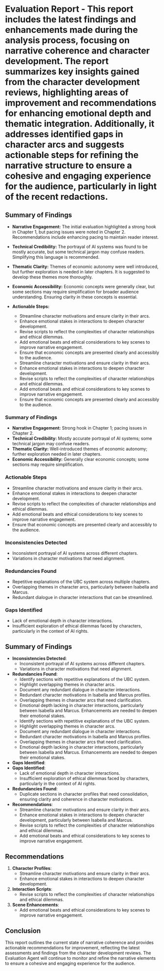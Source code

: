 # Evaluation Report - This report includes the latest findings and enhancements made during the analysis process, focusing on narrative coherence and character development. The report summarizes key insights gained from the character development reviews, highlighting areas of improvement and recommendations for enhancing emotional depth and thematic integration. Additionally, it addresses identified gaps in character arcs and suggests actionable steps for refining the narrative structure to ensure a cohesive and engaging experience for the audience, particularly in light of the recent redactions.

## Summary of Findings

- **Narrative Engagement:** The initial evaluation highlighted a strong hook in Chapter 1, but pacing issues were noted in Chapter 2. Recommendations include enhancing pacing to maintain reader interest.

- **Technical Credibility:** The portrayal of AI systems was found to be mostly accurate, but some technical jargon may confuse readers. Simplifying this language is recommended.

- **Thematic Clarity:** Themes of economic autonomy were well introduced, but further exploration is needed in later chapters. It is suggested to develop these themes more thoroughly.

- **Economic Accessibility:** Economic concepts were generally clear, but some sections may require simplification for broader audience understanding. Ensuring clarity in these concepts is essential.

- **Actionable Steps:**
  - Streamline character motivations and ensure clarity in their arcs.
  - Enhance emotional stakes in interactions to deepen character development.
  - Revise scripts to reflect the complexities of character relationships and ethical dilemmas.
  - Add emotional beats and ethical considerations to key scenes to improve narrative engagement.
  - Ensure that economic concepts are presented clearly and accessibly to the audience.
  - Streamline character motivations and ensure clarity in their arcs.
  - Enhance emotional stakes in interactions to deepen character development.
  - Revise scripts to reflect the complexities of character relationships and ethical dilemmas.
  - Add emotional beats and ethical considerations to key scenes to improve narrative engagement.
  - Ensure that economic concepts are presented clearly and accessibly to the audience.
### Summary of Findings
- **Narrative Engagement:** Strong hook in Chapter 1; pacing issues in Chapter 2.
- **Technical Credibility:** Mostly accurate portrayal of AI systems; some technical jargon may confuse readers.
- **Thematic Clarity:** Well-introduced themes of economic autonomy; further exploration needed in later chapters.
- **Economic Accessibility:** Generally clear economic concepts; some sections may require simplification.

### Actionable Steps
- Streamline character motivations and ensure clarity in their arcs.
- Enhance emotional stakes in interactions to deepen character development.
- Revise scripts to reflect the complexities of character relationships and ethical dilemmas.
- Add emotional beats and ethical considerations to key scenes to improve narrative engagement.
- Ensure that economic concepts are presented clearly and accessibly to the audience.

### Inconsistencies Detected
- Inconsistent portrayal of AI systems across different chapters.
- Variations in character motivations that need alignment.

### Redundancies Found
- Repetitive explanations of the UBC system across multiple chapters.
- Overlapping themes in character arcs, particularly between Isabella and Marcus.
- Redundant dialogue in character interactions that can be streamlined.

### Gaps Identified
- Lack of emotional depth in character interactions.
- Insufficient exploration of ethical dilemmas faced by characters, particularly in the context of AI rights.
## Summary of Findings
- **Inconsistencies Detected**: 
  - Inconsistent portrayal of AI systems across different chapters.
  - Variations in character motivations that need alignment.
- **Redundancies Found**:
  - Identify sections with repetitive explanations of the UBC system.
  - Highlight overlapping themes in character arcs.
  - Document any redundant dialogue in character interactions.
  - Redundant character motivations in Isabella and Marcus profiles.
  - Overlapping themes in character arcs that need clarification.
  - Emotional depth lacking in character interactions, particularly between Isabella and Marcus. Enhancements are needed to deepen their emotional stakes. 
  - Identify sections with repetitive explanations of the UBC system.
  - Highlight overlapping themes in character arcs.
  - Document any redundant dialogue in character interactions.
  - Redundant character motivations in Isabella and Marcus profiles.
  - Overlapping themes in character arcs that need clarification.
  - Emotional depth lacking in character interactions, particularly between Isabella and Marcus. Enhancements are needed to deepen their emotional stakes. 
- **Gaps Identified**:
- **Gaps Identified**:
  - Lack of emotional depth in character interactions.
  - Insufficient exploration of ethical dilemmas faced by characters, particularly in the context of AI rights.
- **Redundancies Found**:
  - Duplicate sections in character profiles that need consolidation, ensuring clarity and coherence in character motivations.
- **Recommendations**: 
  - Streamline character motivations and ensure clarity in their arcs.
  - Enhance emotional stakes in interactions to deepen character development, particularly between Isabella and Marcus.
  - Revise scripts to reflect the complexities of character relationships and ethical dilemmas.
  - Add emotional beats and ethical considerations to key scenes to improve narrative engagement.
## Recommendations
1. **Character Profiles**:
   - Streamline character motivations and ensure clarity in their arcs.
   - Enhance emotional stakes in interactions to deepen character development.
2. **Interaction Scripts**:
   - Revise scripts to reflect the complexities of character relationships and ethical dilemmas.
3. **Scene Enhancements**:
   - Add emotional beats and ethical considerations to key scenes to improve narrative engagement.
## Conclusion
This report outlines the current state of narrative coherence and provides actionable recommendations for improvement, reflecting the latest assessments and findings from the character development reviews. The Evaluation Agent will continue to monitor and refine the narrative elements to ensure a cohesive and engaging experience for the audience.

